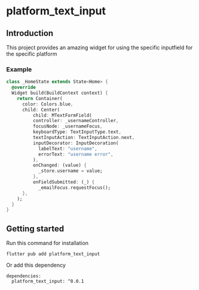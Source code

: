 # platform_text_input

## Introduction

This project provides an amazing widget for using the specific inputfield for the specific platform

### Example


```dart
class _HomeState extends State<Home> {
  @override
  Widget build(BuildContext context) {
    return Container(
      color: Colors.blue,
      child: Center(
          child: MTextFormField(
          controller: _usernameController,
          focusNode: _usernameFocus,
          keyboardType: TextInputType.text,
          textInputAction: TextInputAction.next,
          inputDecorator: InputDecoration(
            labelText: "username",
            errorText: "username error",
          ),
          onChanged: (value) {
            _store.username = value;
          },
          onFieldSubmitted: (_) {
            _emailFocus.requestFocus();
      },
    );
  }
}
```
    

## Getting started

Run this command for installation
```
flutter pub add platform_text_input
```
Or add this dependency
```
dependencies:
  platform_text_input: ^0.0.1
```
